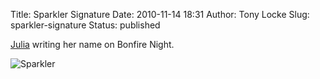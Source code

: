 Title: Sparkler Signature
Date: 2010-11-14 18:31
Author: Tony Locke
Slug: sparkler-signature
Status: published

[Julia](http://juliaclarkeblog.blogspot.com/) writing her name on Bonfire Night.

![Sparkler]({static}/images/2010/image001.jpg)
